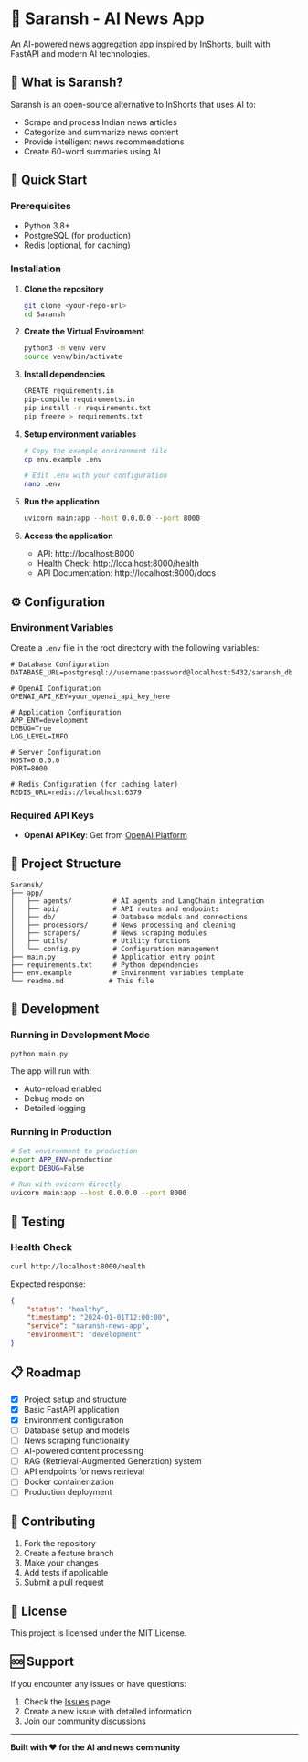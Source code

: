 # 📰 Saransh - AI News App

An AI-powered news aggregation app inspired by InShorts, built with FastAPI and modern AI technologies.

## 🎯 What is Saransh?

Saransh is an open-source alternative to InShorts that uses AI to:

-   Scrape and process Indian news articles
-   Categorize and summarize news content
-   Provide intelligent news recommendations
-   Create 60-word summaries using AI

## 🚀 Quick Start

### Prerequisites

-   Python 3.8+
-   PostgreSQL (for production)
-   Redis (optional, for caching)

### Installation

1. **Clone the repository**

    ```bash
    git clone <your-repo-url>
    cd Saransh
    ```

2. **Create the Virtual Environment**

    ```bash
    python3 -m venv venv
    source venv/bin/activate
    ```

3. **Install dependencies**

    ```bash
    CREATE requirements.in
    pip-compile requirements.in
    pip install -r requirements.txt
    pip freeze > requirements.txt
    ```

4. **Setup environment variables**

    ```bash
    # Copy the example environment file
    cp env.example .env

    # Edit .env with your configuration
    nano .env
    ```

5. **Run the application**

    ```bash
    uvicorn main:app --host 0.0.0.0 --port 8000
    ```

6. **Access the application**
    - API: http://localhost:8000
    - Health Check: http://localhost:8000/health
    - API Documentation: http://localhost:8000/docs

## ⚙️ Configuration

### Environment Variables

Create a `.env` file in the root directory with the following variables:

```env
# Database Configuration
DATABASE_URL=postgresql://username:password@localhost:5432/saransh_db

# OpenAI Configuration
OPENAI_API_KEY=your_openai_api_key_here

# Application Configuration
APP_ENV=development
DEBUG=True
LOG_LEVEL=INFO

# Server Configuration
HOST=0.0.0.0
PORT=8000

# Redis Configuration (for caching later)
REDIS_URL=redis://localhost:6379
```

### Required API Keys

-   **OpenAI API Key**: Get from [OpenAI Platform](https://platform.openai.com/api-keys)

## 📁 Project Structure

```
Saransh/
├── app/
│   ├── agents/          # AI agents and LangChain integration
│   ├── api/             # API routes and endpoints
│   ├── db/              # Database models and connections
│   ├── processors/      # News processing and cleaning
│   ├── scrapers/        # News scraping modules
│   ├── utils/           # Utility functions
│   └── config.py        # Configuration management
├── main.py              # Application entry point
├── requirements.txt     # Python dependencies
├── env.example          # Environment variables template
└── readme.md           # This file
```

## 🔧 Development

### Running in Development Mode

```bash
python main.py
```

The app will run with:

-   Auto-reload enabled
-   Debug mode on
-   Detailed logging

### Running in Production

```bash
# Set environment to production
export APP_ENV=production
export DEBUG=False

# Run with uvicorn directly
uvicorn main:app --host 0.0.0.0 --port 8000
```

## 🧪 Testing

### Health Check

```bash
curl http://localhost:8000/health
```

Expected response:

```json
{
    "status": "healthy",
    "timestamp": "2024-01-01T12:00:00",
    "service": "saransh-news-app",
    "environment": "development"
}
```

## 📋 Roadmap

-   [x] Project setup and structure
-   [x] Basic FastAPI application
-   [x] Environment configuration
-   [ ] Database setup and models
-   [ ] News scraping functionality
-   [ ] AI-powered content processing
-   [ ] RAG (Retrieval-Augmented Generation) system
-   [ ] API endpoints for news retrieval
-   [ ] Docker containerization
-   [ ] Production deployment

## 🤝 Contributing

1. Fork the repository
2. Create a feature branch
3. Make your changes
4. Add tests if applicable
5. Submit a pull request

## 📄 License

This project is licensed under the MIT License.

## 🆘 Support

If you encounter any issues or have questions:

1. Check the [Issues](https://github.com/your-repo/issues) page
2. Create a new issue with detailed information
3. Join our community discussions

---

**Built with ❤️ for the AI and news community**
